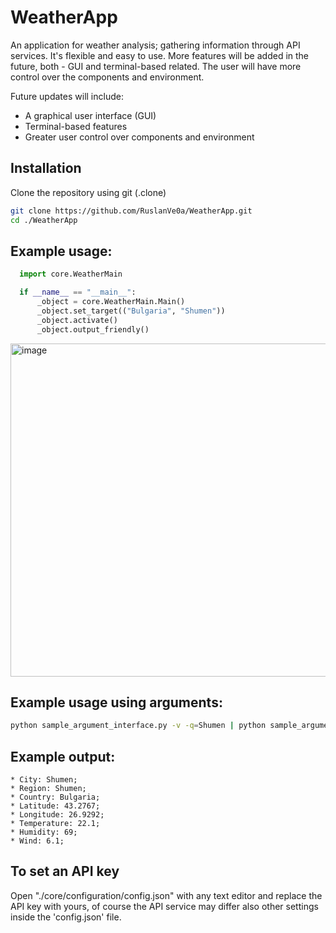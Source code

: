 # WeatherApp
An application for weather analysis; gathering information through API services. It's flexible and easy to use. More features will be added in the future, both - GUI and terminal-based related. The user will have
more control over the components and environment.

Future updates will include:  
- A graphical user interface (GUI)  
- Terminal-based features  
- Greater user control over components and environment
  
## Installation
Clone the repository using git (.clone)
```bash
git clone https://github.com/RuslanVe0a/WeatherApp.git
cd ./WeatherApp
```


## Example usage:
  ```python
    import core.WeatherMain

    if __name__ == "__main__":
        _object = core.WeatherMain.Main()
        _object.set_target(("Bulgaria", "Shumen"))
        _object.activate()
        _object.output_friendly()
  ```

<img width="591" height="533" alt="image" src="https://github.com/user-attachments/assets/37b01fe5-0cb3-464b-99cf-ecead875d0b2" />

## Example usage using arguments:
  ```bash
  python sample_argument_interface.py -v -q=Shumen | python sample_argument_interface -q=Shumen
  ```
## Example output:
  ```
  * City: Shumen;
  * Region: Shumen;
  * Country: Bulgaria;
  * Latitude: 43.2767;
  * Longitude: 26.9292;
  * Temperature: 22.1;
  * Humidity: 69;
  * Wind: 6.1;
```
## To set an API key
  Open "./core/configuration/config.json" with any text editor and replace the API key with yours, of course the API service
  may differ also other settings inside the 'config.json' file.
